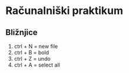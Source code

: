 # Računalniški praktikum
## Bližnjice
 1. ctrl + N = new file 
 2. ctrl + B = bold
 3. ctrl + Z = undo
 4. ctrl + A = select all
